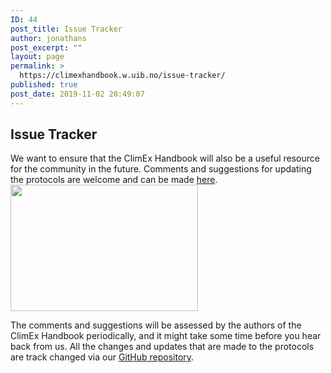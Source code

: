 ```yaml
---
ID: 44
post_title: Issue Tracker
author: jonathans
post_excerpt: ""
layout: page
permalink: >
  https://climexhandbook.w.uib.no/issue-tracker/
published: true
post_date: 2019-11-02 20:49:07
---
```

<h2>Issue Tracker</h2>
We want to ensure that the ClimEx Handbook will also be a useful resource for the community in the future. Comments and suggestions for updating the protocols are welcome and can be made <a href="https://github.com/ClimExHandbook/ClimExHandbook/issues">here</a>.<img class="size-medium wp-image-763 alignleft" src="http://climexhandbook.w.uib.no/files/2019/11/Bildschirmfoto-2019-11-14-um-11.17.11-300x202.png" alt="" width="300" height="202" />

The comments and suggestions will be assessed by the authors of the ClimEx Handbook periodically, and it might take some time before you hear back from us. All the changes and updates that are made to the protocols are track changed via our <a href="https://github.com/ClimExHandbook/ClimExHandbook">GitHub repository</a>.